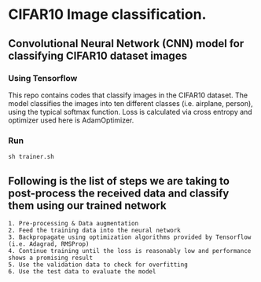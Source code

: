 # CIFAR10 Image classification.

## Convolutional Neural Network (CNN) model for classifying CIFAR10 dataset images

### Using Tensorflow


This repo contains codes that classify images in the CIFAR10 dataset. The model classifies the images into ten different classes (i.e. airplane, person), using the typical softmax function. Loss is calculated via cross entropy and optimizer used here is AdamOptimizer.

### Run
    sh trainer.sh

## Following is the list of steps we are taking to post-process the received data and classify them using our trained network


	1. Pre-processing & Data augmentation
	2. Feed the training data into the neural network
	3. Backpropagate using optimization algorithms provided by Tensorflow (i.e. Adagrad, RMSProp)
	4. Continue training until the loss is reasonably low and performance shows a promising result
	5. Use the validation data to check for overfitting
	6. Use the test data to evaluate the model


